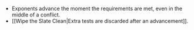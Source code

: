 - Exponents advance the moment the requirements are met, even in the middle of a conflict. 
- [[Wipe the Slate Clean|Extra tests are discarded after an advancement]].
